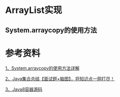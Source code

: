 
# ArrayList实现

## System.arraycopy的使用方法

# 参考资料
[1、System.arraycopy的使用方法详解](https://blog.csdn.net/wenzhi20102321/article/details/78444158)

[2、Java集合总结【面试题+脑图】，将知识点一网打尽！](https://juejin.cn/post/6844903591556153357#heading-15)

[3、Java8容器源码](https://blog.csdn.net/panweiwei1994/article/details/76760238)
